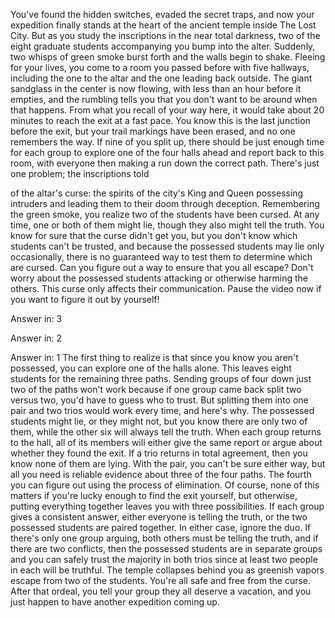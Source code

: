 
You&#39;ve found the hidden switches,
evaded the secret traps,
and now your expedition finally stands
at the heart of the ancient temple
inside The Lost City.
But as you study the inscriptions
in the near total darkness,
two of the eight graduate students
accompanying you
bump into the alter.
Suddenly, two whisps of green smoke
burst forth
and the walls begin to shake.
Fleeing for your lives,
you come to a room you passed before
with five hallways,
including the one to the altar
and the one leading back outside.
The giant sandglass in the center
is now flowing,
with less than an hour before it empties,
and the rumbling tells you that you don&#39;t 
want to be around when that happens.
From what you recall of your way here,
it would take about 20 minutes to reach
the exit at a fast pace.
You know this is the last junction
before the exit,
but your trail markings have been erased,
and no one remembers the way.
If nine of you split up,
there should be just enough time
for each group to explore one of the four
halls ahead and report back to this room,
with everyone then making 
a run down the correct path.
There&#39;s just one problem;
the inscriptions told 

of the altar&#39;s curse:
the spirits of the city&#39;s King and Queen
possessing intruders
and leading them to their doom
through deception.
Remembering the green smoke,
you realize two of the students
have been cursed.
At any time, 
one or both of them might lie,
though they also might tell the truth.
You know for sure that the curse
didn&#39;t get you,
but you don&#39;t know which students
can&#39;t be trusted,
and because the possessed students
may lie only occasionally,
there is no guaranteed way to test
them to determine which are cursed.
Can you figure out a way to ensure
that you all escape?
Don&#39;t worry about the possessed
students attacking
or otherwise harming the others.
This curse only affects
their communication.
Pause the video now if you
want to figure it out by yourself!

Answer in: 3

Answer in: 2

Answer in: 1
The first thing to realize is that since
you know you aren&#39;t possessed,
you can explore one of the halls alone.
This leaves eight students 
for the remaining three paths.
Sending groups of four down just two
of the paths won&#39;t work
because if one group came back split
two versus two,
you&#39;d have to guess who to trust.
But splitting them into one pair
and two trios would work every time,
and here&#39;s why.
The possessed students might lie,
or they might not,
but you know there are only two of them,
while the other six will 
always tell the truth.
When each group returns to the hall,
all of its members will either give
the same report
or argue about 
whether they found the exit.
If a trio returns in total agreement,
then you know none of them are lying.
With the pair, 
you can&#39;t be sure either way,
but all you need is reliable evidence
about three of the four paths.
The fourth you can figure out
using the process of elimination.
Of course, none of this matters if you&#39;re
lucky enough to find the exit yourself,
but otherwise, putting everything together
leaves you with three possibilities.
If each group gives a consistent answer,
either everyone is telling the truth,
or the two possessed students 
are paired together.
In either case, ignore the duo.
If there&#39;s only one group arguing,
both others must be telling the truth,
and if there are two conflicts,
then the possessed students
are in separate groups
and you can safely trust the majority
in both trios
since at least two people in each
will be truthful.
The temple collapses behind you
as greenish vapors 
escape from two of the students.
You&#39;re all safe and free from the curse.
After that ordeal,
you tell your group 
they all deserve a vacation,
and you just happen to have
another expedition coming up.

